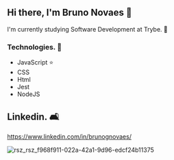 ## Hi there, I'm Bruno Novaes 👋

I'm currently studying Software Development at Trybe. 🚀

### Technologies. :wrench:
- JavaScript ⭐
- CSS
- Html
- Jest
- NodeJS


## Linkedin. :couch_and_lamp:

https://www.linkedin.com/in/brunognovaes/

![rsz_rsz_f968f911-022a-42a1-9d96-edcf24b11375](https://user-images.githubusercontent.com/74681722/122488211-5a89ad80-cfb3-11eb-95a9-283e7c8b1d08.jpg)

